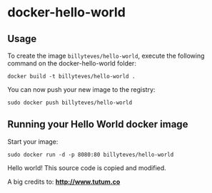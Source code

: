 docker-hello-world
==================


Usage
-----

To create the image `billyteves/hello-world`, execute the following command on the docker-hello-world folder:

	docker build -t billyteves/hello-world .

You can now push your new image to the registry:

	sudo docker push billyteves/hello-world


Running your Hello World docker image
-------------------------------------

Start your image:

	sudo docker run -d -p 8080:80 billyteves/hello-world

Hello world!
This source code is copied and modified. 

A big credits to:
**http://www.tutum.co**
